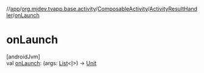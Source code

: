 //[app](../../../../index.md)/[org.mjdev.tvapp.base.activity](../../index.md)/[ComposableActivity](../index.md)/[ActivityResultHandler](index.md)/[onLaunch](on-launch.md)

# onLaunch

[androidJvm]\
val [onLaunch](on-launch.md): (args: [List](https://kotlinlang.org/api/latest/jvm/stdlib/kotlin.collections/-list/index.html)&lt;[I](index.md)&gt;) -&gt; [Unit](https://kotlinlang.org/api/latest/jvm/stdlib/kotlin/-unit/index.html)
